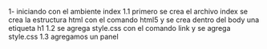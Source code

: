 1- iniciando con el ambiente index
   1.1 primero se crea el archivo index
    se crea la estructura html con el comando html5
    y se crea dentro del body una etiqueta h1
    1.2 se agrega style.css con el comando 
    link  y se agrega style.css
    1.3 agregamos un panel 